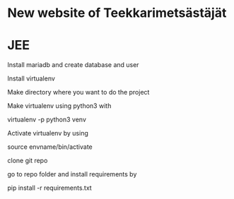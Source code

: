 # New website of Teekkarimetsästäjät
# JEE

<p>Install mariadb and create database and user</p>
<p>Install virtualenv</p>

<p>Make directory where you want to do the project</p>

<p>Make virtualenv using python3 with </p>
	virtualenv -p python3 venv

<p>Activate virtualenv by using </p>
	source envname/bin/activate

<p>clone git repo</p>

<p>go to repo folder and install requirements by</p>
	pip install -r requirements.txt
